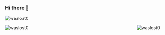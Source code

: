 ### Hi there 👋

<p align="left"> <img src="https://komarev.com/ghpvc/?username=waslost0" alt="waslost0" /></p>

<p><img align="left" src="https://github-readme-stats.vercel.app/api/top-langs/?username=waslost0&layout=compact&hide=html,css" alt="waslost0" />
&nbsp;<img align="right" src="https://github-readme-stats.vercel.app/api?username=waslost0&show_icons=true" alt="waslost0" />
</p>

